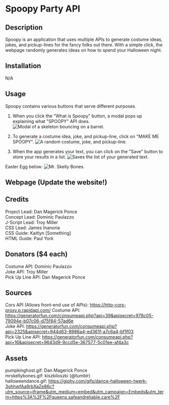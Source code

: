 # Spoopy Party API

## Description
Spoopy is an application that uses multiple APIs to generate costume ideas, jokes, and pickup-lines for the fancy folks out there. With a simple click, the webpage randomly generates ideas on how to spend your Halloween night.

## Installation
N/A

## Usage
Spoopy contains various buttons that serve different purposes.

1) When you click the "What is Spoopy" button, a modal pops up explaining what "SPOOPY" API does.
![Modal of a skeleton bouncing on a barrel.](assets/images/screen-1.gif?raw=true)

2) To generate a costume idea, joke, and pickup-line, click on "MAKE ME SPOOPY".
![A random costume, joke, and pickup-line.](assets/images/screen-2.gif?raw=true)

3) When the app generates your text, you can click on the "Save" button to store your results in a list.
![Saves the list of your generated text.](assets/images/screen-3.gif?raw=true)

Easter Egg below:
![Mr. Skelly Bones.](assets/images/screen-4.gif?raw=true)

## Webpage (Update the website!)

## Credits
Project Lead: Dan Magerick Ponce
<br>
Concept Lead: Dominic Paulazzo
<br>
J-Script Lead: Troy Miller
<br>
CSS Lead: James Inanoria
<br>
CSS Guide: Kaitlyn [Something]
<br>
HTML Guide: Paul York

## Donators ($4 each)
Costume API: Dominic Paulazzo
<br>
Joke API: Troy Miller
<br>
Pick Up Line API: Dan Magerick Ponce
<br>

## Sources
Cors API (Allows front-end use of APIs): https://http-cors-proxy.p.rapidapi.com/
Costume API: https://generatorfun.com/consumeapi.php?api=39&apisecret=978c05-79094e-b07c06-d75f84-57ad6e
<br>
Joke API: https://generatorfun.com/consumeapi.php?api=2325&apisecret=944d63-8986a4-ed361f-a7c6a4-bf1f03
<br>
Pick Up Line API: https://generatorfun.com/consumeapi.php?api=16&apisecret=9643d9-9ccd5e-367577-5c01ee-af4a3c
<br>

## Assets
pumpkinghost.gif: Dan Magerick Ponce
<br>
mrskellybones.gif: kiszkiloszki (@tumblr)
<br>
halloweendance.gif: https://giphy.com/gifs/dance-halloween-twerk-3ohhwfAa9rbXaZe86c?utm_source=iframe&utm_medium=embed&utm_campaign=Embeds&utm_term=https%3A%2F%2Fqueens.safeandreliable.care%2F
<br>
